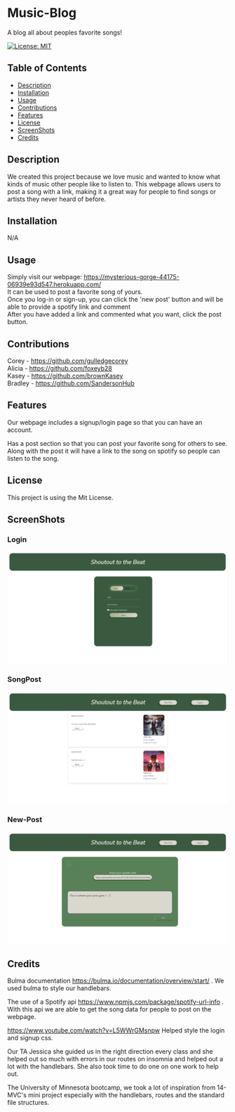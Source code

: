 # Music-Blog
A blog all about peoples favorite songs!

[![License: MIT](https://img.shields.io/badge/License-MIT-yellow.svg)](https://opensource.org/licenses/MIT)

 ## Table of Contents
- [Description](#Description)
- [Installation](#Installation)
- [Usage](#Usage)
- [Contributions](#Contributions)
- [Features](#Features)
- [License](#License)
- [ScreenShots](#ScreenShots)
- [Credits](#Credits)


## Description
We created this project because we love music and wanted to know what kinds of music other people like to listen to. This webpage allows users to post a song with a link, making it a great way for people to find songs or artists they never heard of before.

## Installation

N/A

## Usage

Simply visit our webpage: https://mysterious-gorge-44175-06939e93d547.herokuapp.com/ <br>
It can be used to post a favorite song of yours. <br>
Once you log-in or sign-up, you can click the 'new post' button and will be able to provide a spotify link and comment <br>
After you have added a link and commented what you want, click the post button. <br>

## Contributions

Corey - https://github.com/gulledgecorey <br>
Alicia - https://github.com/foxeyb28 <br>
Kasey - https://github.com/brownKasey <br>
Bradley - https://github.com/SandersonHub <br>

## Features

Our webpage includes a signup/login page so that you can have an account.

Has a post section so that you can post your favorite song for others to see. Along with the post it will have a link to the song on spotify so people can listen to the song.

## License

This project is using the Mit License.

## ScreenShots

### Login
![Login/Signup Page](public/assets/images/home-page.png)

### SongPost
![SongPost Page](public/assets/images/song-post.png)

### New-Post
![New Post Page](public/assets/images/new-post.png)

## Credits

Bulma documentation https://bulma.io/documentation/overview/start/ . We used bulma to style our handlebars.

The use of a Spotify api https://www.npmjs.com/package/spotify-url-info . With this api we are able to get the song data for people to post on the webpage.

https://www.youtube.com/watch?v=L5WWrGMsnpw Helped style the login and signup css.

Our TA Jessica she guided us in the right direction every class and she helped out so much with errors in our routes on insomnia and helped out a lot with the handlebars. She also took time to do one on one work to help out.

The University of Minnesota bootcamp, we took a lot of inspiration from 14-MVC's mini project especially with the handlebars, routes and the standard file structures.
